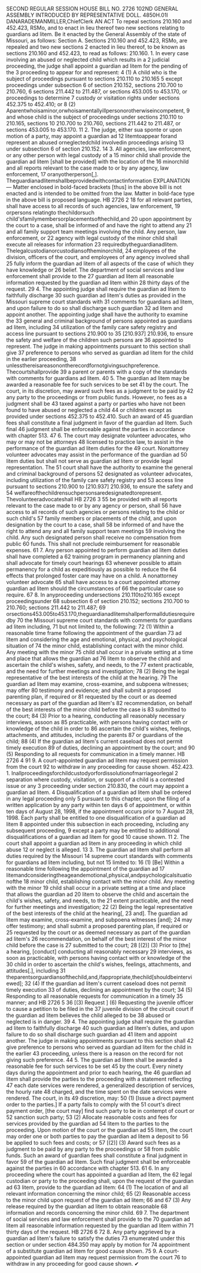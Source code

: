 SECOND REGULAR SESSION
HOUSE BILL NO. 2726
102ND GENERAL ASSEMBLY
INTRODUCED BY REPRESENTATIVE DOLL.
4850H.01I DANARADEMANMILLER,ChiefClerk
AN ACT
To repeal sections 210.160 and 452.423, RSMo, and to enact in lieu thereof two new sections
relating to guardians ad litem.
Be it enacted by the General Assembly of the state of Missouri, as follows:
Section A. Sections 210.160 and 452.423, RSMo, are repealed and two new sections
2 enacted in lieu thereof, to be known as sections 210.160 and 452.423, to read as follows:
210.160. 1. In every case involving an abused or neglected child which results in a
2 judicial proceeding, the judge shall appoint a guardian ad litem for the pending of the
3 proceeding to appear for and represent:
4 (1) A child who is the subject of proceedings pursuant to sections 210.110 to 210.165
5 except proceedings under subsection 6 of section 210.152, sections 210.700 to 210.760,
6 sections 211.442 to 211.487, or sections 453.005 to 453.170, or proceedings to determine
7 custody or visitation rights under sections 452.375 to 452.410; or
8 (2) Aparentwhoisaminor,orwhoisamentallyillpersonorotherwiseincompetent,
9 and whose child is the subject of proceedings under sections 210.110 to 210.165, sections
10 210.700 to 210.760, sections 211.442 to 211.487, or sections 453.005 to 453.170.
11 2. The judge, either sua sponte or upon motion of a party, may appoint a guardian ad
12 litemtoappear forand represent an abused orneglectedchild involvedin proceedings arising
13 under subsection 6 of section 210.152.
14 3. All agencies, law enforcement, or any other person with legal custody of a
15 minor child shall provide the guardian ad litem [shall be provided] with the location of the
16 minorchild and all reports relevant to the case made to or by any agency, law enforcement,
17 oranyotherperson[,]. Theguardianadlitemshallbeprovidedwithcontactinformation
EXPLANATION — Matter enclosed in bold-faced brackets [thus] in the above bill is not enacted and is
intended to be omitted from the law. Matter in bold-face type in the above bill is proposed language.
HB 2726 2
18 for all relevant parties, shall have access to all records of such agencies, law enforcement,
19 orpersons relatingto thechildorsuch child'sfamilymembersorplacementsofthechild,and
20 upon appointment by the court to a case, shall be informed of and have the right to attend any
21 and all family support team meetings involving the child. Any person, law enforcement, or
22 agency with legal custody of the minor child shall execute all releases for information
23 requiredbytheguardianadlitem. Thelegalcustodianorcustodiansoftheminorchild,
24 employees of the division, officers of the court, and employees of any agency involved shall
25 fully inform the guardian ad litem of all aspects of the case of which they have knowledge or
26 belief. The department of social services and law enforcement shall provide to the
27 guardian ad litem all reasonable information requested by the guardian ad litem within
28 thirty days of the request.
29 4. The appointing judge shall require the guardian ad litem to faithfully discharge
30 such guardian ad litem's duties as provided in the Missouri supreme court standards with
31 comments for guardians ad litem, and upon failure to do so shall discharge such guardian
32 ad litem and appoint another. The appointing judge shall have the authority to examine the
33 general and criminal background of persons appointed as guardians ad litem, including
34 utilization of the family care safety registry and access line pursuant to sections 210.900 to
35 [210.937] 210.936, to ensure the safety and welfare of the children such persons are
36 appointed to represent. The judge in making appointments pursuant to this section shall give
37 preference to persons who served as guardian ad litem for the child in the earlier proceeding,
38 unlessthereisareasonontherecordfornotgivingsuchpreference. Thecourtshallprovide
39 a parent or parents with a copy of the standards with comments for guardians ad litem.
40 5. The guardian ad litem may be awarded a reasonable fee for such services to be set
41 by the court. The court, in its discretion, may award such fees as a judgment to be paid by
42 any party to the proceedings or from public funds. However, no fees as a judgment shall be
43 taxed against a party or parties who have not been found to have abused or neglected a child
44 or children except as provided under sections 452.375 to 452.410. Such an award of
45 guardian fees shall constitute a final judgment in favor of the guardian ad litem. Such final
46 judgment shall be enforceable against the parties in accordance with chapter 513.
47 6. The court may designate volunteer advocates, who may or may not be attorneys
48 licensed to practice law, to assist in the performance of the guardian ad litem duties for the
49 court. Nonattorney volunteer advocates may assist in the performance of the guardian ad
50 litem duties but shall not serve as guardian ad litem or provide legal representation. The
51 court shall have the authority to examine the general and criminal background of persons
52 designated as volunteer advocates, including utilization of the family care safety registry and
53 access line pursuant to sections 210.900 to [210.937] 210.936, to ensure the safety and
54 welfareofthechildrensuchpersonsaredesignatedtorepresent. Thevolunteeradvocateshall
HB 2726 3
55 be provided with all reports relevant to the case made to or by any agency or person, shall
56 have access to all records of such agencies or persons relating to the child or such child's
57 family members or placements of the child, and upon designation by the court to a case, shall
58 be informed of and have the right to attend any and all family support team meetings
59 involving the child. Any such designated person shall receive no compensation from public
60 funds. This shall not preclude reimbursement for reasonable expenses.
61 7. Any person appointed to perform guardian ad litem duties shall have completed a
62 training program in permanency planning and shall advocate for timely court hearings
63 whenever possible to attain permanency for a child as expeditiously as possible to reduce the
64 effects that prolonged foster care may have on a child. A nonattorney volunteer advocate
65 shall have access to a court appointed attorney guardian ad litem should the circumstances of
66 the particular case so require.
67 8. In anyproceeding undersections 210.110to210.165 except proceedingsunder
68 subsection 6 of section 210.152; sections 210.700 to 210.760; sections 211.442 to 211.487;
69 orsections453.005to453.170,theguardianadlitemshallperformalldutiesrequiredby
70 the Missouri supreme court standards with comments for guardians ad litem including,
71 but not limited to, the following:
72 (1) Within a reasonable time frame following the appointment of the guardian
73 ad litem and considering the age and emotional, physical, and psychological situation of
74 the minor child, establishing contact with the minor child. Any meeting with the minor
75 child shall occur in a private setting at a time and place that allows the guardian ad
76 litem to observe the child and ascertain the child's wishes, safety, and needs, to the
77 extent practicable, and the need for further meetings and investigation;
78 (2) Being the legal representative of the best interests of the child at the hearing.
79 The guardian ad litem may examine, cross-examine, and subpoena witnesses; may offer
80 testimony and evidence; and shall submit a proposed parenting plan, if required or
81 requested by the court or as deemed necessary as part of the guardian ad litem's
82 recommendation, on behalf of the best interests of the minor child before the case is
83 submitted to the court;
84 (3) Prior to a hearing, conducting all reasonably necessary interviews, assoon as
85 practicable, with persons having contact with or knowledge of the child in order to
86 ascertain the child's wishes, feelings, attachments, and attitudes, including the parents
87 or guardians of the child;
88 (4) If the guardian ad litem's current caseload does not permit timely execution
89 of duties, declining an appointment by the court; and
90 (5) Responding to all requests for communication in a timely manner.
HB 2726 4
91 9. A court-appointed guardian ad litem may request permission from the court
92 to withdraw in any proceeding for cause shown.
452.423. 1. Inallproceedingsforchildcustodyorfordissolutionofmarriageorlegal
2 separation where custody, visitation, or support of a child is a contested issue or any
3 proceeding under section 210.830, the court may appoint a guardian ad litem.
4 Disqualification of a guardian ad litem shall be ordered in any legal proceeding only
5 pursuant to this chapter, upon the filing of a written application by any party within ten days
6 of appointment, or within ten days of August 28, 1998, if the appointment occurs prior to
7 August 28, 1998. Each party shall be entitled to one disqualification of a guardian ad litem
8 appointed under this subsection in each proceeding, including any subsequent proceeding,
9 except a party may be entitled to additional disqualifications of a guardian ad litem for good
10 cause shown.
11 2. The court shall appoint a guardian ad litem in any proceeding in which child abuse
12 or neglect is alleged.
13 3. The guardian ad litem shall perform all duties required by the Missouri
14 supreme court standards with comments for guardians ad litem including, but not
15 limited to:
16 (1) [Be] Within a reasonable time following the appointment of the guardian ad
17 litemandconsideringtheageandemotional,physical,andpsychologicalsituationofthe
18 minor child, establishing contact with the minor child. Any meeting with the minor
19 child shall occur in a private setting at a time and place that allows the guardian ad
20 litem to observe the child and ascertain the child's wishes, safety, and needs, to the
21 extent practicable, and the need for further meetings and investigation;
22 (2) Being the legal representative of the best interests of the child at the hearing[,
23 and]. The guardian ad litem may examine, cross-examine, and subpoena witnesses [and];
24 may offer testimony; and shall submit a proposed parenting plan, if required or
25 requested by the court or as deemed necessary as part of the guardian ad litem's
26 recommendation, on behalf of the best interest of the minor child before the case is
27 submitted to the court;
28 [(2)] (3) Prior to [the] a hearing, [conduct] conducting all reasonably necessary
29 interviews, as soon as practicable, with persons having contact with or knowledge of the
30 child in order to ascertain the child's wishes, feelings, attachments, and attitudes[.], including
31 theparentsorguardiansofthechild,and,ifappropriate,thechild[shouldbeinterviewed];
32 (4) If the guardian ad litem's current caseload does not permit timely execution
33 of duties, declining an appointment by the court;
34 (5) Responding to all reasonable requests for communication in a timely
35 manner; and
HB 2726 5
36 [(3) Request ] (6) Requesting the juvenile officer to cause a petition to be filed in the
37 juvenile division of the circuit court if the guardian ad litem believes the child alleged to be
38 abused or neglected is in danger.
39 4. The appointing judge shall require the guardian ad litem to faithfully discharge
40 such guardian ad litem's duties, and upon failure to do so shall discharge such guardian ad
41 litem and appoint another. The judge in making appointments pursuant to this section shall
42 give preference to persons who served as guardian ad litem for the child in the earlier
43 proceeding, unless there is a reason on the record for not giving such preference.
44 5. The guardian ad litem shall be awarded a reasonable fee for such services to be set
45 by the court. Every ninety days during the appointment and prior to each hearing, the
46 guardian ad litem shall provide the parties to the proceeding with a statement reflecting
47 each date services were rendered, a generalized description of services, the hourly rate
48 charged, and the time spent on the date services were rendered. The court, in its
49 discretion, may:
50 (1) [Issue a direct payment order to the parties.] If a party fails to comply with the
51 court's direct payment order, [the court may] find such party to be in contempt of court or
52 sanction such party;
53 (2) Allocate reasonable costs and fees for services provided by the guardian ad
54 litem to the parties to the proceeding. Upon motion of the court or the guardian ad
55 litem, the court may order one or both parties to pay the guardian ad litem a deposit to
56 be applied to such fees and costs; or
57 [(2)] (3) Award such fees as a judgment to be paid by any party to the proceedings or
58 from public funds. Such an award of guardian fees shall constitute a final judgment in favor
59 of the guardian ad litem. Such final judgment shall be enforceable against the parties in
60 accordance with chapter 513.
61 6. In any proceeding where the court has appointed a guardian ad litem, the
62 legal custodian or party to the proceeding shall, upon the request of the guardian ad
63 litem, provide to the guardian ad litem:
64 (1) The location of and all relevant information concerning the minor child;
65 (2) Reasonable access to the minor child upon request of the guardian ad litem;
66 and
67 (3) Any release required by the guardian ad litem to obtain reasonable
68 information and records concerning the minor child.
69 7. The department of social services and law enforcement shall provide to the
70 guardian ad litem all reasonable information requested by the guardian ad litem within
71 thirty days of the request.
HB 2726 6
72 8. Any party aggrieved by a guardian ad litem's failure to satisfy the duties
73 enumerated under this section or under section 484.350 may apply by motion for
74 appointment of a substitute guardian ad litem for good cause shown.
75 9. A court-appointed guardian ad litem may request permission from the court
76 to withdraw in any proceeding for good cause shown.
✔